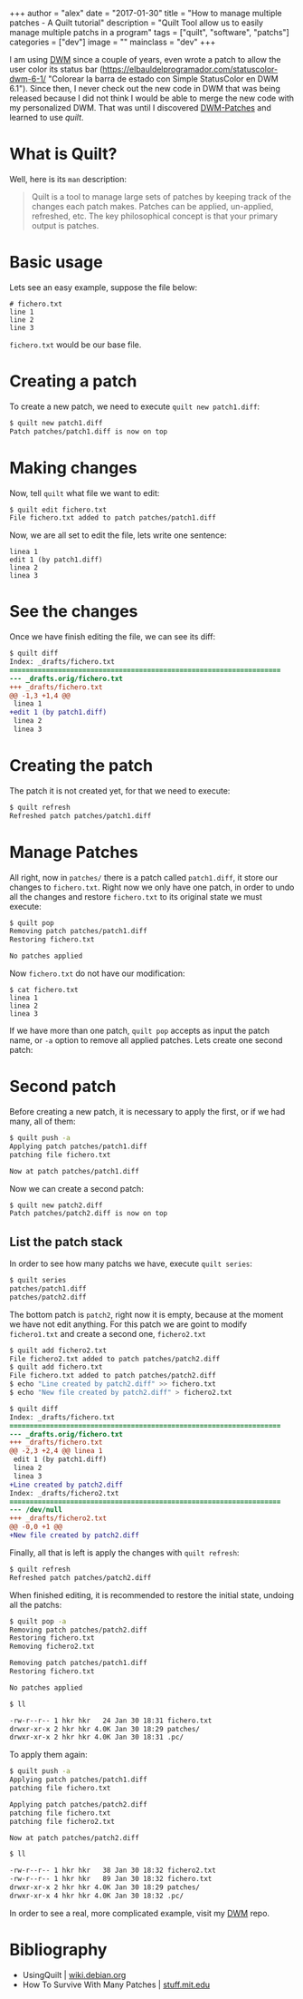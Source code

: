 +++
author = "alex"
date = "2017-01-30"
title = "How to manage multiple patches - A Quilt tutorial"
description = "Quilt Tool allow us to easily manage multiple patchs in a program"
tags = ["quilt", "software", "patchs"]
categories = ["dev"]
image = ""
mainclass = "dev"
+++

I am using [DWM](https://elbauldelprogramador.com//tags/dwm/ "DWM") since a couple of years, even wrote a patch to allow the user color its status bar (https://elbauldelprogramador.com/statuscolor-dwm-6-1/ "Colorear la barra de estado con Simple StatusColor en DWM 6.1"). Since then, I never check out the new code in DWM that was being released because I did not think I would be able to merge the new code with my personalized DWM. That was until I discovered <a href="https://github.com/jceb/dwm-patches" target="_blank" title="DWM-Patches">DWM-Patches</a> and learned to use _quilt_.

# What is Quilt?

Well, here is its `man` description:

> Quilt is a tool to manage large sets of patches by keeping track of the changes each patch makes. Patches can be applied, un-applied, refreshed, etc. The key philosophical concept is that your primary output is patches.

<!--more--><!--ad-->

# Basic usage

Lets see an easy example, suppose the file below:

```text
# fichero.txt
line 1
line 2
line 3
```

`fichero.txt` would be our base file.

# Creating a patch

To create a new patch, we need to execute `quilt new patch1.diff`:

```bash
$ quilt new patch1.diff
Patch patches/patch1.diff is now on top
```

# Making changes

Now, tell `quilt` what file we want to edit:

```bash
$ quilt edit fichero.txt
File fichero.txt added to patch patches/patch1.diff
```

Now, we are all set to edit the file, lets write one sentence:

```text
linea 1
edit 1 (by patch1.diff)
linea 2
linea 3
```

# See the changes

Once we have finish editing the file, we can see its diff:

```diff
$ quilt diff
Index: _drafts/fichero.txt
===================================================================
--- _drafts.orig/fichero.txt
+++ _drafts/fichero.txt
@@ -1,3 +1,4 @@
 linea 1
+edit 1 (by patch1.diff)
 linea 2
 linea 3
```

# Creating the patch

The patch it is not created yet, for that we need to execute:

```bash
$ quilt refresh
Refreshed patch patches/patch1.diff
```

# Manage Patches

All right, now in `patches/` there is a patch called `patch1.diff`, it store our changes to `fichero.txt`. Right now we only have one patch, in order to undo all the changes and restore `fichero.txt` to its original state we must execute:

```bash
$ quilt pop
Removing patch patches/patch1.diff
Restoring fichero.txt

No patches applied
```

Now `fichero.txt` do not have our modification:

```text
$ cat fichero.txt
linea 1
linea 2
linea 3
```

If we have more than one patch, `quilt pop` accepts as input the patch name, or `-a` option to remove all applied patches. Lets create one second patch:


# Second patch

Before creating a new patch, it is necessary to apply the first, or if we had many, all of them:

```bash
$ quilt push -a
Applying patch patches/patch1.diff
patching file fichero.txt

Now at patch patches/patch1.diff
```

Now we can create a second patch:

```bash
$ quilt new patch2.diff
Patch patches/patch2.diff is now on top
```

## List the patch stack

In order to see how many patchs we have, execute `quilt series`:

```bash
$ quilt series
patches/patch1.diff
patches/patch2.diff
```

The bottom patch is `patch2`, right now it is empty, because at the moment we have not edit anything. For this patch we are goint to modify `fichero1.txt` and create a second one, `fichero2.txt`

```bash
$ quilt add fichero2.txt
File fichero2.txt added to patch patches/patch2.diff
$ quilt add fichero.txt
File fichero.txt added to patch patches/patch2.diff
$ echo "Line created by patch2.diff" >> fichero.txt
$ echo "New file created by patch2.diff" > fichero2.txt
```

``` diff
$ quilt diff
Index: _drafts/fichero.txt
===================================================================
--- _drafts.orig/fichero.txt
+++ _drafts/fichero.txt
@@ -2,3 +2,4 @@ linea 1
 edit 1 (by patch1.diff)
 linea 2
 linea 3
+Line created by patch2.diff
Index: _drafts/fichero2.txt
===================================================================
--- /dev/null
+++ _drafts/fichero2.txt
@@ -0,0 +1 @@
+New file created by patch2.diff
```

Finally, all that is left is apply the changes with `quilt refresh`:

```bash
$ quilt refresh
Refreshed patch patches/patch2.diff
```

When finished editing, it is recommended to restore the initial state, undoing all the patchs:

```bash
$ quilt pop -a
Removing patch patches/patch2.diff
Restoring fichero.txt
Removing fichero2.txt

Removing patch patches/patch1.diff
Restoring fichero.txt

No patches applied

$ ll

-rw-r--r-- 1 hkr hkr   24 Jan 30 18:31 fichero.txt
drwxr-xr-x 2 hkr hkr 4.0K Jan 30 18:29 patches/
drwxr-xr-x 2 hkr hkr 4.0K Jan 30 18:31 .pc/
```

To apply them again:

```bash
$ quilt push -a
Applying patch patches/patch1.diff
patching file fichero.txt

Applying patch patches/patch2.diff
patching file fichero.txt
patching file fichero2.txt

Now at patch patches/patch2.diff

$ ll

-rw-r--r-- 1 hkr hkr   38 Jan 30 18:32 fichero2.txt
-rw-r--r-- 1 hkr hkr   89 Jan 30 18:32 fichero.txt
drwxr-xr-x 2 hkr hkr 4.0K Jan 30 18:29 patches/
drwxr-xr-x 4 hkr hkr 4.0K Jan 30 18:32 .pc/
```

In order to see a real, more complicated example, visit my  <a href="https://github.com/algui91/myDWM" target="_blank" title="DWM">DWM</a> repo.

# Bibliography

- UsingQuilt | <a href="https://wiki.debian.org/UsingQuilt" target="_blank" title="Using Quilt | Debian Wiki">wiki.debian.org</a>
- How To Survive With Many Patches | <a href="https://stuff.mit.edu/afs/athena/system/i386_deb50/os/usr/share/doc/quilt/quilt.html" target="_blank" title="How to survive with many patches">stuff.mit.edu</a>
